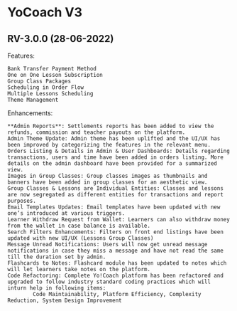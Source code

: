 # YoCoach V3

## RV-3.0.0 (28-06-2022) 


Features:

    Bank Transfer Payment Method
    One on One Lesson Subscription 
    Group Class Packages
    Scheduling in Order Flow
    Multiple Lessons Scheduling
    Theme Management

Enhancements:
    
    **Admin Reports**: Settlements reports has been added to view the refunds, commission and teacher payouts on the platform.
    Admin Theme Update: Admin theme has been uplifted and the UI/UX has been improved by categorizing the features in the relevant menu.
    Orders Listing & Details in Admin & User Dashboards: Details regarding transactions, users and time have been added in orders listing. More details on the admin dashboard have been provided for a summarized view.
    Images in Group Classes: Group classes images as thumbnails and banners have been added in group classes for an aesthetic view.
    Group Classes & Lessons are Individual Entities: Classes and lessons are now segregated as different entities for transactions and report purposes.
    Email Templates Updates: Email templates have been updated with new one’s introduced at various triggers. 
    Learner Withdraw Request from Wallet: Learners can also withdraw money from the wallet in case balance is available.
    Search Filters Enhancements: Filters on front end listings have been updated with new UI/UX (Lessons Group Classes)
    Message Unread Notifications: Users will now get unread message notifications in case they miss a message and have not read the same till the duration set by admin.
    Flashcards to Notes: Flashcard module has been updated to notes which will let learners take notes on the platform.
    Code Refactoring: Complete Yo!Coach platform has been refactored and upgraded to follow industry standard coding practices which will inturn help in following items:
            Code Maintainability, Platform Efficiency, Complexity Reduction, System Design Improvement
